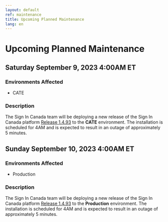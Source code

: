 ```yaml
---
layout: default
ref: maintenance
title: Upcoming Planned Maintenance
lang: en
---
```

# Upcoming Planned Maintenance

## Saturday September 9, 2023 4:00AM ET

### Environments Affected

* CATE

### Description

The Sign In Canada team will be deploying a new release of the Sign In Canada platform
[Release 1.4.93](https://github.com/sign-in-canada/Acceptance-Platform/releases/tag/v1.4.93)
to the **CATE** environment. The installation is scheduled for 4AM
and is expected to result in an outage of approximately 5 minutes.

## Sunday September 10, 2023 4:00AM ET

### Environments Affected

* Production

### Description

The Sign In Canada team will be deploying a new release of the Sign In Canada platform
[Release 1.4.93](https://github.com/sign-in-canada/Acceptance-Platform/releases/tag/v1.4.93)
to the **Production** environment. The installation is scheduled for 4AM
and is expected to result in an outage of approximately 5 minutes.
